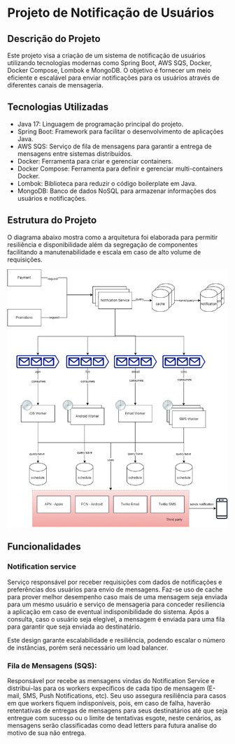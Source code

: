 # Projeto de Notificação de Usuários

## Descrição do Projeto

Este projeto visa a criação de um sistema de notificação de usuários utilizando tecnologias modernas como Spring Boot,
AWS SQS, Docker, Docker Compose, Lombok e MongoDB. O objetivo é fornecer um meio eficiente e escalável para enviar
notificações para os usuários através de diferentes canais de mensageria.

## Tecnologias Utilizadas

- Java 17: Linguagem de programação principal do projeto.
- Spring Boot: Framework para facilitar o desenvolvimento de aplicações Java.
- AWS SQS: Serviço de fila de mensagens para garantir a entrega de mensagens entre sistemas distribuídos.
- Docker: Ferramenta para criar e gerenciar containers.
- Docker Compose: Ferramenta para definir e gerenciar multi-containers Docker.
- Lombok: Biblioteca para reduzir o código boilerplate em Java.
- MongoDB: Banco de dados NoSQL para armazenar informações dos usuários e notificações.

## Estrutura do Projeto

O diagrama abaixo mostra como a arquitetura foi elaborada para permitir resiliência e disponibilidade além da
segregação de componentes facilitando a manutenabilidade e escala em caso de alto volume de requisições.

![](documentation\notification-service.png)

## Funcionalidades

### Notification service

Serviço responsável por receber requisições com dados de notificações e preferências dos usuários para envio de mensagens.
Faz-se uso de cache para prover melhor desempenho caso mais de uma mensagem seja enviada para um mesmo usuário e serviço 
de mensageria para conceder resiliencia a aplicação em caso de eventual indisponibilidade do sistema. Após a consulta,
caso o usuário seja elegível, a mensagem é enviada para uma fila para garantir que seja enviada ao destinatário.

Este design garante escalabilidade e resiliência, podendo escalar o número de instâncias, porém será necessário um load
balancer.

### Fila de Mensagens (SQS):

Responsável por recebe as mensagens vindas do Notification Service e distribui-las para os workers expecíficos de cada 
tipo de mensagem (E-mail, SMS, Push Notifications, etc). Seu uso assegura resiliência para casos em que workers fiquem
indisponíveis, pois, em caso de falha, haverão retentativas de entregas de mensagens para seus destinatários até que 
seja entregue com sucesso ou o limite de tentativas esgote, neste cenários, as mensagens serão classificadas como
dead letters para futura analise do motivo de sua não entrega.
